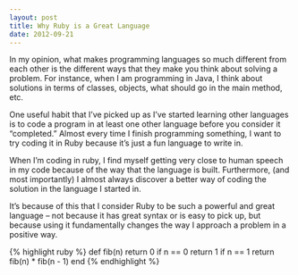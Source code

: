 ```yaml
---
layout: post
title: Why Ruby is a Great Language
date: 2012-09-21
---
```


In my opinion, what makes programming languages so much different from each other is the different ways that they make you think about solving a problem. For instance, when I am programming in Java, I think about solutions in terms of classes, objects, what should go in the main method, etc.

One useful habit that I’ve picked up as I’ve started learning other languages is to code a program in at least one other language before you consider it “completed.” Almost every time I finish programming something, I want to try coding it in Ruby because it’s just a fun language to write in.

When I’m coding in ruby, I find myself getting very close to human speech in my code because of the way that the language is built. Furthermore, (and most importantly) I almost always discover a better way of coding the solution in the language I started in.

It’s because of this that I consider Ruby to be such a powerful and great language – not because it has great syntax or is easy to pick up, but because using it fundamentally changes the way I approach a problem in a positive way.

{% highlight ruby %}
def fib(n)
  return 0 if n == 0
  return 1 if n == 1
  return fib(n) * fib(n - 1)
end
{% endhighlight %}
